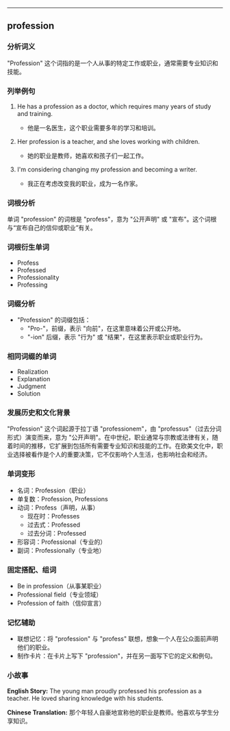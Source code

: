 
---------------
## profession
### 分析词义
"Profession" 这个词指的是一个人从事的特定工作或职业，通常需要专业知识和技能。

### 列举例句
1. He has a profession as a doctor, which requires many years of study and training.
   - 他是一名医生，这个职业需要多年的学习和培训。

2. Her profession is a teacher, and she loves working with children.
   - 她的职业是教师，她喜欢和孩子们一起工作。

3. I'm considering changing my profession and becoming a writer.
   - 我正在考虑改变我的职业，成为一名作家。

### 词根分析
单词 "profession" 的词根是 "profess"，意为 "公开声明" 或 "宣布"。这个词根与“宣布自己的信仰或职业”有关。

### 词根衍生单词
- Profess
- Professed
- Professionality
- Professing

### 词缀分析
- "Profession" 的词缀包括：
  - "Pro-"，前缀，表示 "向前"，在这里意味着公开或公开地。
  - "-ion" 后缀，表示 "行为" 或 "结果"，在这里表示职业或职业行为。

### 相同词缀的单词
- Realization
- Explanation
- Judgment
- Solution

### 发展历史和文化背景
"Profession" 这个词起源于拉丁语 "professionem"，由 "professus"（过去分词形式）演变而来，意为 "公开声明"。在中世纪，职业通常与宗教或法律有关，随着时间的推移，它扩展到包括所有需要专业知识和技能的工作。在欧美文化中，职业选择被看作是个人的重要决策，它不仅影响个人生活，也影响社会和经济。

### 单词变形
- 名词：Profession（职业）
- 单复数：Profession, Professions
- 动词：Profess（声明，从事）
  - 现在时：Professes
  - 过去式：Professed
  - 过去分词：Professed
- 形容词：Professional（专业的）
- 副词：Professionally（专业地）

### 固定搭配、组词
- Be in profession（从事某职业）
- Professional field（专业领域）
- Profession of faith（信仰宣言）

### 记忆辅助
- 联想记忆：将 "profession" 与 "profess" 联想，想象一个人在公众面前声明他们的职业。
- 制作卡片：在卡片上写下 "profession"，并在另一面写下它的定义和例句。

### 小故事
**English Story:**
The young man proudly professed his profession as a teacher. He loved sharing knowledge with his students.

**Chinese Translation:**
那个年轻人自豪地宣称他的职业是教师。他喜欢与学生分享知识。

